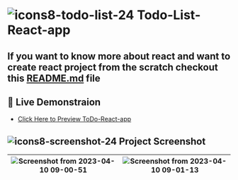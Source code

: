 # ![icons8-todo-list-24](https://user-images.githubusercontent.com/122254160/230819388-680a63ad-7345-45a0-87da-81bf07ea82ac.png) Todo-List-React-app 

## If you want to know more about react and want to create react project from the scratch checkout this [README.md](https://github.com/jigar0211/React-from-scratch#readme) file

## :rocket: Live Demonstraion

- [ Click Here to Preview ToDo-React-app](https://todo-react-app-ui.netlify.app/)

## ![icons8-screenshot-24](https://user-images.githubusercontent.com/122254160/230819819-acc6dbfc-98aa-4c3c-b561-f34be1ca7a80.png) Project Screenshot

| ![Screenshot from 2023-04-10 09-00-51](https://user-images.githubusercontent.com/122254160/230820624-02082db1-d867-48a0-8330-03f65e1bfccc.png) | ![Screenshot from 2023-04-10 09-01-13](https://user-images.githubusercontent.com/122254160/230820657-653d4a9b-a699-48ae-bb30-78e159cdf746.png) |
| :---: | :---: |
